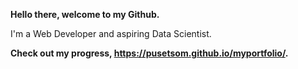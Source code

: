 **Hello there, welcome to my Github.**

I'm a Web Developer and aspiring Data Scientist.

**Check out my progress, https://pusetsom.github.io/myportfolio/.**
